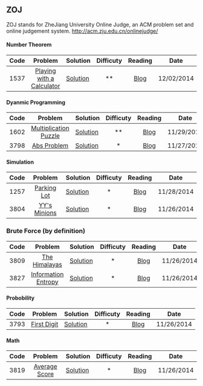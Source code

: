 ## ZOJ
ZOJ stands for ZheJiang University Online Judge, an ACM problem set and online judgement system.
http://acm.zju.edu.cn/onlinejudge/

#### Number Theorem
|Code| Problem | Solution | Difficuty | Reading | Date |
|----|:-------:|----------|:---------:|:-------:|:----:|
|1537|[Playing with a Calculator](http://acm.zju.edu.cn/onlinejudge/showProblem.do?problemCode=1537) |  [Solution](vol_06/1537.cpp) | ** | [Blog](http://blog.xiaohuahua.org/2014/12/02/zoj-1537-playing-with-a-calculator/) | 12/02/2014 |

#### Dyanmic Programming
|Code| Problem | Solution | Difficuty | Reading | Date |
|----|:-------:|----------|:---------:|:-------:|:----:|
|1602|[Multiplication Puzzle](http://acm.zju.edu.cn/onlinejudge/showProblem.do?problemCode=1602) |  [Solution](vol_07/1602.cpp) | ** | [Blog](http://blog.xiaohuahua.org/2014/11/29/zoj-1602-multiplication-puzzle/) | 11/29/2014 |
|3798|[Abs Problem](http://acm.zju.edu.cn/onlinejudge/showProblem.do?problemCode=3798) |  [Solution](vol_28/3798.cpp) | * | [Blog](http://blog.xiaohuahua.org/2014/11/27/zoj-3798-abs-problem/) | 11/27/2014 |

#### Simulation
|Code| Problem | Solution | Difficuty | Reading | Date |
|----|:-------:|----------|:---------:|:-------:|:----:|
|1257|[Parking Lot](http://acm.zju.edu.cn/onlinejudge/showProblem.do?problemCode=1257) |  [Solution](vol_03/1257.cpp) | * | [Blog](http://blog.xiaohuahua.org/2014/11/28/zoj-1257-parking-lot/) | 11/28/2014 |
|3804|[YY's Minions](http://acm.zju.edu.cn/onlinejudge/showProblem.do?problemCode=3804) |  [Solution](vol_29/3804.cpp) | * | [Blog](http://blog.xiaohuahua.org/2014/11/26/zoj-3804-yys-minions/) | 11/26/2014 |

###  Brute Force (by definition)
|Code| Problem | Solution | Difficuty | Reading | Date |
|----|:-------:|----------|:---------:|:-------:|:----:|
|3809|[The Himalayas](http://acm.zju.edu.cn/onlinejudge/showProblem.do?problemCode=3809) |  [Solution](vol_29/3809.cpp) | * | [Blog](http://blog.xiaohuahua.org/2014/11/26/zoj-3809-the-himalayas/) | 11/26/2014 |
|3827|[Information Entropy](http://acm.zju.edu.cn/onlinejudge/showProblem.do?problemCode=3827) |  [Solution](vol_29/3827.cpp) | * | [Blog](http://blog.xiaohuahua.org/2014/11/26/zoj-3827-information-entropy/) | 11/26/2014 |


#### Probobility
|Code| Problem | Solution | Difficuty | Reading | Date |
|----|:-------:|----------|:---------:|:-------:|:----:|
|3793|[First Digit](http://acm.zju.edu.cn/onlinejudge/showProblem.do?problemCode=3793) |  [Solution](vol_28/3793.cpp) | * | [Blog](http://blog.xiaohuahua.org/2014/11/26/zoj-3793-first-digit/)| 11/26/2014 |

#### Math
|Code| Problem | Solution | Difficuty | Reading | Date |
|----|:-------:|----------|:---------:|:-------:|:----:|
|3819|[Average Score](http://acm.zju.edu.cn/onlinejudge/showProblem.do?problemCode=3819) |  [Solution](vol_29/3819.cpp) | * | [Blog](http://blog.xiaohuahua.org/2014/11/26/zoj-3819-average-score/)| 11/26/2014 |
